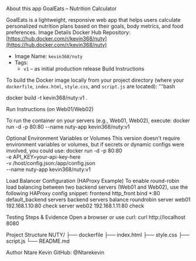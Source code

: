 About this app
GoalEats – Nutrition Calculator

GoalEats is a lightweight, responsive web app that helps users calculate personalized nutrition plans based on their goals, body metrics, and food preferences.
 Image Details
Docker Hub Repository:
[https://hub.docker.com/r/kevin368/nuty](https://hub.docker.com/r/kevin368/nuty)
- Image Name: `kevin368/nuty`
- Tags:  
  - `v1` –  as initial production release
 Build Instructions

To build the Docker image locally from your project directory (where your `dockerfile`, `index.html`, `style.css`, and `script.js` are located): '''bash

docker build -t kevin368/nuty:v1 .


Run Instructions (on Web01/Web02)

To run the container on your servers (e.g., Web01, Web02), execute:
docker run -d -p 80:80 --name nuty-app kevin368/nuty:v1


Optional Environment Variables or Volumes
This version doesn't require environment variables or volumes, but if secrets or dynamic configs were involved, you could use:
docker run -d -p 80:80 \
  -e API_KEY=your-api-key-here \
  -v /host/config.json:/app/config.json \
  --name nuty-app kevin368/nuty:v1


 Load Balancer Configuration (HAProxy Example)
To enable round-robin load balancing between two backend servers (Web01 and Web02), use the following HAProxy config snippet:
frontend http_front
    bind *:80
    default_backend servers
backend servers
    balance roundrobin
    server web01 192.168.1.10:80 check
    server web02 192.168.1.11:80 check


 Testing Steps & Evidence
Open a browser or use curl:
curl http://localhost 8080


 Project Structure
NUTY/
├── dockerfile
├── index.html
├── style.css
├── script.js
└── README.md



 Author
Ntare Kevin
GitHub: @Ntarekevin
